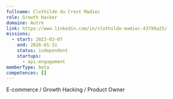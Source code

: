 ```yaml
---
fullname: Clothilde du Crest Madiec
role: Growth Hacker
domaine: Autre
link: https://www.linkedin.com/in/clothilde-madiec-43799a25/
missions:
  - start: 2023-03-07
    end: 2026-01-31
    status: independent
    startups:
      - api-engagement
memberType: beta
competences: []
---
```

E-commerce / Growth Hacking / Product Owner